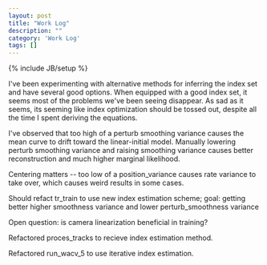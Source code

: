 ```yaml
---
layout: post
title: "Work Log"
description: ""
category: 'Work Log'
tags: []
---
```

{% include JB/setup %}

I've been experimenting with alternative methods for inferring the index set and have several good options.  When equipped with a good index set, it seems most of the problems we've been seeing disappear.  As sad as it seems, its seeming like index optimization should be tossed out, despite all the time I spent deriving the equations.  

I've observed that too high of a perturb smoothing variance causes the mean curve to drift toward the linear-initial model.  Manually lowering perturb smoothing variance and raising smoothing variance causes better reconstruction and much higher marginal likelihood.

Centering matters -- too low of a position_variance causes rate variance to take over, which causes weird results in some cases.

Should refact tr_train to use new index estimation scheme; goal: getting better higher smoothness variance and lower perturb_smoothness variance

Open question: is camera linearization beneficial in training?

Refactored proces_tracks to recieve index estimation method.

Refactored run_wacv_5 to use iterative index estimation.


